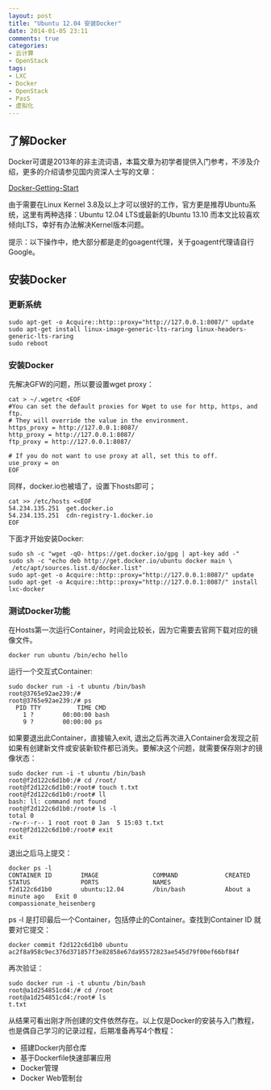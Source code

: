 ```yaml
---
layout: post
title: "Ubuntu 12.04 安装Docker"
date: 2014-01-05 23:11
comments: true
categories: 
- 云计算
- OpenStack
tags:
- LXC
- Docker
- OpenStack
- PasS
- 虚拟化
---
```


## 了解Docker 
Docker可谓是2013年的非主流词语，本篇文章为初学者提供入门参考，不涉及介绍，更多的介绍请参见国内资深人士写的文章：

[Docker-Getting-Start](http://tiewei.github.io/cloud/Docker-Getting-Start/)

由于需要在Linux Kernel 3.8及以上才可以很好的工作，官方更是推荐Ubuntu系统，这里有两种选择：Ubuntu 12.04 LTS或最新的Ubuntu 13.10
而本文比较喜欢倾向LTS，幸好有办法解决Kernel版本问题。

提示：以下操作中，绝大部分都是走的goagent代理，关于goagent代理请自行Google。

## 安装Docker
### 更新系统

```
sudo apt-get -o Acquire::http::proxy="http://127.0.0.1:8087/" update 
sudo apt-get install linux-image-generic-lts-raring linux-headers-generic-lts-raring
sudo reboot
```
### 安装Docker
先解决GFW的问题，所以要设置wget proxy：
```
cat > ~/.wgetrc <EOF
#You can set the default proxies for Wget to use for http, https, and ftp.
# They will override the value in the environment.
https_proxy = http://127.0.0.1:8087/
http_proxy = http://127.0.0.1:8087/
ftp_proxy = http://127.0.0.1:8087/

# If you do not want to use proxy at all, set this to off.
use_proxy = on
EOF
```

同样，docker.io也被墙了，设置下hosts即可；
```
cat >> /etc/hosts <<EOF
54.234.135.251  get.docker.io
54.234.135.251  cdn-registry-1.docker.io
EOF
```

下面才开始安装Docker:
```
sudo sh -c "wget -qO- https://get.docker.io/gpg | apt-key add -"
sudo sh -c "echo deb http://get.docker.io/ubuntu docker main \
 /etc/apt/sources.list.d/docker.list"
sudo apt-get -o Acquire::http::proxy="http://127.0.0.1:8087/" update 
sudo apt-get -o Acquire::http::proxy="http://127.0.0.1:8087/" install lxc-docker
```
<!-- more -->
### 测试Docker功能
在Hosts第一次运行Container，时间会比较长，因为它需要去官网下载对应的镜像文件。
```
docker run ubuntu /bin/echo hello
```
运行一个交互式Container:
```
sudo docker run -i -t ubuntu /bin/bash
root@3765e92ae239:/# 
root@3765e92ae239:/# ps
  PID TTY          TIME CMD
    1 ?        00:00:00 bash
    9 ?        00:00:00 ps
```

如果要退出此Container，直接输入exit, 退出之后再次进入Container会发现之前如果有创建新文件或安装新软件都已消失。要解决这个问题，就需要保存刚才的镜像状态：
```
sudo docker run -i -t ubuntu /bin/bash
root@f2d122c6d1b0:/# cd /root/
root@f2d122c6d1b0:/root# touch t.txt
root@f2d122c6d1b0:/root# ll
bash: ll: command not found
root@f2d122c6d1b0:/root# ls -l
total 0
-rw-r--r-- 1 root root 0 Jan  5 15:03 t.txt
root@f2d122c6d1b0:/root# exit
exit
```

退出之后马上提交：
```
docker ps -l
CONTAINER ID        IMAGE               COMMAND             CREATED              STATUS              PORTS               NAMES
f2d122c6d1b0        ubuntu:12.04        /bin/bash           About a minute ago   Exit 0                                  compassionate_heisenberg 
```

ps -l 是打印最后一个Container，包括停止的Container。查找到Container ID 就要对它提交：
```
docker commit f2d122c6d1b0 ubuntu
ac2f8a958c9ec376d371857f3e82858e67da95572823ae545d79f00ef66bf84f
```

再次验证：
```
sudo docker run -i -t ubuntu /bin/bash
root@a1d254851cd4:/# cd /root
root@a1d254851cd4:/root# ls
t.txt
```
从结果可看出刚才所创建的文件依然存在。以上仅是Docker的安装与入门教程，也是偶自己学习的记录过程，后期准备再写4个教程：

* 搭建Docker内部仓库
* 基于Dockerfile快速部署应用
* Docker管理
* Docker Web管制台
